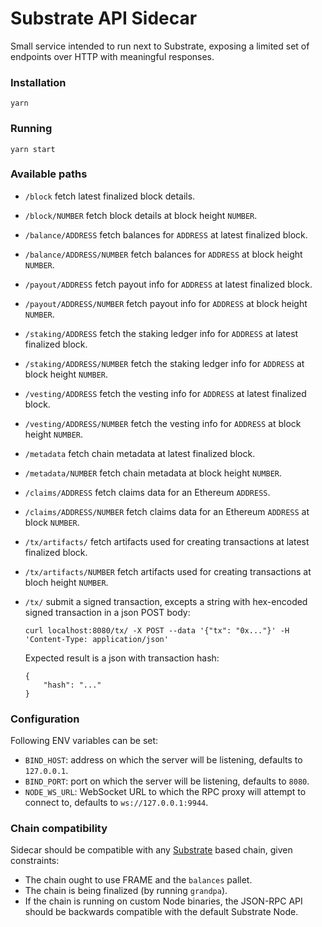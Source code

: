 # Substrate API Sidecar

Small service intended to run next to Substrate, exposing a limited set of endpoints over HTTP with meaningful responses.

### Installation

```
yarn
```

### Running

```
yarn start
```

### Available paths

+ `/block` fetch latest finalized block details.

+ `/block/NUMBER` fetch block details at block height `NUMBER`.

+ `/balance/ADDRESS` fetch balances for `ADDRESS` at latest finalized block.

+ `/balance/ADDRESS/NUMBER` fetch balances for `ADDRESS` at block height `NUMBER`.

+ `/payout/ADDRESS` fetch payout info for `ADDRESS` at latest finalized block.

+ `/payout/ADDRESS/NUMBER` fetch payout info for `ADDRESS` at block height `NUMBER`.

+ `/staking/ADDRESS` fetch the staking ledger info for `ADDRESS` at latest finalized block.

+ `/staking/ADDRESS/NUMBER` fetch the staking ledger info for `ADDRESS` at block height `NUMBER`.

+ `/vesting/ADDRESS` fetch the vesting info for `ADDRESS` at latest finalized block.

+ `/vesting/ADDRESS/NUMBER` fetch the vesting info for `ADDRESS` at block height `NUMBER`.

+ `/metadata` fetch chain metadata at latest finalized block.

+ `/metadata/NUMBER` fetch chain metadata at block height `NUMBER`.

+ `/claims/ADDRESS` fetch claims data for an Ethereum `ADDRESS`.

+ `/claims/ADDRESS/NUMBER` fetch claims data for an Ethereum `ADDRESS` at block `NUMBER`.

+ `/tx/artifacts/` fetch artifacts used for creating transactions at latest finalized block.

+ `/tx/artifacts/NUMBER` fetch artifacts used for creating transactions at bloch height `NUMBER`.

+ `/tx/` submit a signed transaction, excepts a string with hex-encoded signed transaction in a json POST body:
    ```
    curl localhost:8080/tx/ -X POST --data '{"tx": "0x..."}' -H 'Content-Type: application/json'
    ```
    Expected result is a json with transaction hash:
    ```
    {
        "hash": "..."
    }
    ```

### Configuration

Following ENV variables can be set:

+ `BIND_HOST`: address on which the server will be listening, defaults to `127.0.0.1`.
+ `BIND_PORT`: port on which the server will be listening, defaults to `8080`.
+ `NODE_WS_URL`: WebSocket URL to which the RPC proxy will attempt to connect to, defaults to `ws://127.0.0.1:9944`.

### Chain compatibility

Sidecar should be compatible with any [Substrate](https://substrate.dev/) based chain, given constraints:

+ The chain ought to use FRAME and the `balances` pallet.
+ The chain is being finalized (by running `grandpa`).
+ If the chain is running on custom Node binaries, the JSON-RPC API should be backwards compatible with the default Substrate Node.